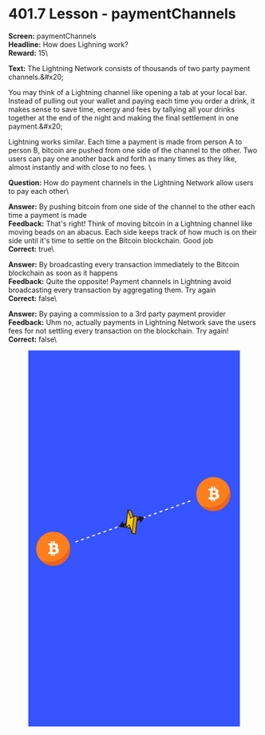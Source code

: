 # 401.7 Lesson - paymentChannels

**Screen:** paymentChannels\
**Headline:** How does Lighning work?\
**Reward:** 15\

**Text:** The Lightning Network consists of thousands of two party payment channels.&amp;#x20;

You may think of a Lightning channel like opening a tab at your local bar. Instead of pulling out your wallet and paying each time you order a drink, it makes sense to save time, energy and fees by tallying all your drinks together at the end of the night and making the final settlement in one payment.&amp;#x20;

Lightning works similar. Each time a payment is made from person A to person B, bitcoin are pushed from one side of the channel to the other. Two users can pay one another back and forth as many times as they like, almost instantly and with close to no fees.
\

**Question:** How do payment channels in the Lightning Network allow users to pay each other\

**Answer:** By pushing bitcoin from one side of the channel to the other each time a payment is made\
**Feedback:** That&#x27;s right! Think of moving bitcoin in a Lightning channel like moving beads on an abacus. Each side keeps track of how much is on their side until it&#x27;s time to settle on the Bitcoin blockchain. Good job\
**Correct:** true\

**Answer:** By broadcasting every transaction immediately to the Bitcoin blockchain as soon as it happens\
**Feedback:** Quite the opposite! Payment channels in Lightning avoid broadcasting every transaction by aggregating them. Try again\
**Correct:** false\

**Answer:** By paying a commission to a 3rd party payment provider\
**Feedback:** Uhm no, actually payments in Lightning Network save the users fees for not settling every transaction on the blockchain. Try again!\
**Correct:** false\


<figure><img src="../.gitbook/assets/401-07.png" alt=""><figcaption></figcaption></figure>


